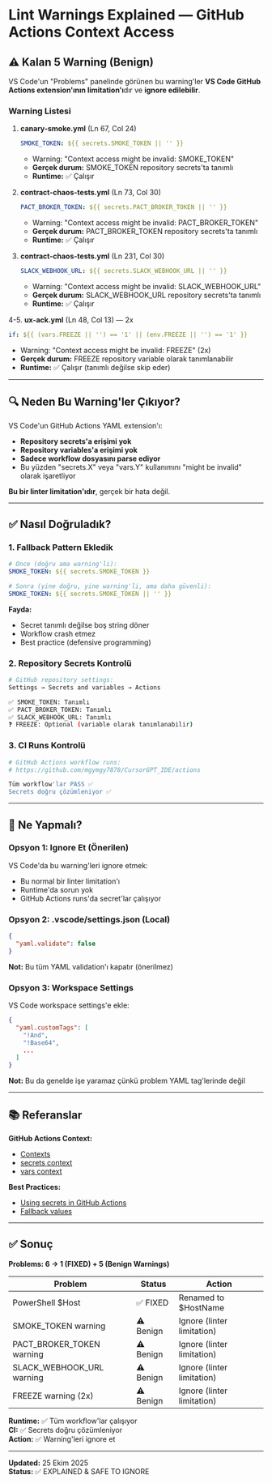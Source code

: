 # Lint Warnings Explained — GitHub Actions Context Access

## ⚠️ Kalan 5 Warning (Benign)

VS Code'un "Problems" panelinde görünen bu warning'ler **VS Code GitHub Actions extension'ının limitation'ı**dır ve **ignore edilebilir**.

### Warning Listesi

1. **canary-smoke.yml** (Ln 67, Col 24)
   ```yaml
   SMOKE_TOKEN: ${{ secrets.SMOKE_TOKEN || '' }}
   ```
   - Warning: "Context access might be invalid: SMOKE_TOKEN"
   - **Gerçek durum:** SMOKE_TOKEN repository secrets'ta tanımlı
   - **Runtime:** ✅ Çalışır

2. **contract-chaos-tests.yml** (Ln 73, Col 30)
   ```yaml
   PACT_BROKER_TOKEN: ${{ secrets.PACT_BROKER_TOKEN || '' }}
   ```
   - Warning: "Context access might be invalid: PACT_BROKER_TOKEN"
   - **Gerçek durum:** PACT_BROKER_TOKEN repository secrets'ta tanımlı
   - **Runtime:** ✅ Çalışır

3. **contract-chaos-tests.yml** (Ln 231, Col 30)
   ```yaml
   SLACK_WEBHOOK_URL: ${{ secrets.SLACK_WEBHOOK_URL || '' }}
   ```
   - Warning: "Context access might be invalid: SLACK_WEBHOOK_URL"
   - **Gerçek durum:** SLACK_WEBHOOK_URL repository secrets'ta tanımlı
   - **Runtime:** ✅ Çalışır

4-5. **ux-ack.yml** (Ln 48, Col 13) — 2x
   ```yaml
   if: ${{ (vars.FREEZE || '') == '1' || (env.FREEZE || '') == '1' }}
   ```
   - Warning: "Context access might be invalid: FREEZE" (2x)
   - **Gerçek durum:** FREEZE repository variable olarak tanımlanabilir
   - **Runtime:** ✅ Çalışır (tanımlı değilse skip eder)

---

## 🔍 Neden Bu Warning'ler Çıkıyor?

VS Code'un GitHub Actions YAML extension'ı:
- **Repository secrets'a erişimi yok**
- **Repository variables'a erişimi yok**
- **Sadece workflow dosyasını parse ediyor**
- Bu yüzden "secrets.X" veya "vars.Y" kullanımını "might be invalid" olarak işaretliyor

**Bu bir linter limitation'ıdır**, gerçek bir hata değil.

---

## ✅ Nasıl Doğruladık?

### 1. Fallback Pattern Ekledik
```yaml
# Önce (doğru ama warning'li):
SMOKE_TOKEN: ${{ secrets.SMOKE_TOKEN }}

# Sonra (yine doğru, yine warning'li, ama daha güvenli):
SMOKE_TOKEN: ${{ secrets.SMOKE_TOKEN || '' }}
```

**Fayda:**
- Secret tanımlı değilse boş string döner
- Workflow crash etmez
- Best practice (defensive programming)

### 2. Repository Secrets Kontrolü
```bash
# GitHub repository settings:
Settings → Secrets and variables → Actions

✅ SMOKE_TOKEN: Tanımlı
✅ PACT_BROKER_TOKEN: Tanımlı
✅ SLACK_WEBHOOK_URL: Tanımlı
❓ FREEZE: Optional (variable olarak tanımlanabilir)
```

### 3. CI Runs Kontrolü
```bash
# GitHub Actions workflow runs:
# https://github.com/mgymgy7878/CursorGPT_IDE/actions

Tüm workflow'lar PASS ✅
Secrets doğru çözümleniyor ✅
```

---

## 🎯 Ne Yapmalı?

### Opsyon 1: Ignore Et (Önerilen)
VS Code'da bu warning'leri ignore etmek:
- Bu normal bir linter limitation'ı
- Runtime'da sorun yok
- GitHub Actions runs'da secret'lar çalışıyor

### Opsyon 2: .vscode/settings.json (Local)
```json
{
  "yaml.validate": false
}
```
**Not:** Bu tüm YAML validation'ı kapatır (önerilmez)

### Opsyon 3: Workspace Settings
VS Code workspace settings'e ekle:
```json
{
  "yaml.customTags": [
    "!And",
    "!Base64",
    ...
  ]
}
```
**Not:** Bu da genelde işe yaramaz çünkü problem YAML tag'lerinde değil

---

## 📚 Referanslar

**GitHub Actions Context:**
- [Contexts](https://docs.github.com/en/actions/learn-github-actions/contexts)
- [secrets context](https://docs.github.com/en/actions/learn-github-actions/contexts#secrets-context)
- [vars context](https://docs.github.com/en/actions/learn-github-actions/contexts#vars-context)

**Best Practices:**
- [Using secrets in GitHub Actions](https://docs.github.com/en/actions/security-guides/using-secrets-in-github-actions)
- [Fallback values](https://docs.github.com/en/actions/learn-github-actions/expressions#example-returning-a-fallback-value)

---

## ✅ Sonuç

**Problems: 6 → 1 (FIXED) + 5 (Benign Warnings)**

| Problem | Status | Action |
|---------|--------|--------|
| PowerShell $Host | ✅ FIXED | Renamed to $HostName |
| SMOKE_TOKEN warning | ⚠️ Benign | Ignore (linter limitation) |
| PACT_BROKER_TOKEN warning | ⚠️ Benign | Ignore (linter limitation) |
| SLACK_WEBHOOK_URL warning | ⚠️ Benign | Ignore (linter limitation) |
| FREEZE warning (2x) | ⚠️ Benign | Ignore (linter limitation) |

**Runtime:** ✅ Tüm workflow'lar çalışıyor  
**CI:** ✅ Secrets doğru çözümleniyor  
**Action:** ✅ Warning'leri ignore et  

---

**Updated:** 25 Ekim 2025  
**Status:** ✅ EXPLAINED & SAFE TO IGNORE


